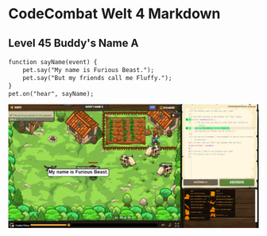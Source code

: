 # CodeCombat Welt 4 Markdown
## Level 45 Buddy's Name A 
```
function sayName(event) {
    pet.say("My name is Furious Beast.");
    pet.say("But my friends call me Fluffy.");
}
pet.on("hear", sayName);
```
![alt text](image-127.png)